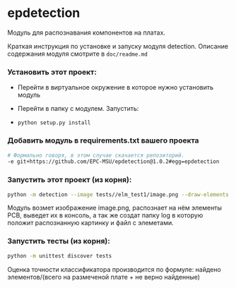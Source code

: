 # epdetection

Модуль для распознавания компонентов на платах.

Краткая инструкция по установке и запуску модуля detection. Описание содержания модуля смотрите в `doc/readme.md`

### Установить этот проект:

* Перейти в виртуальное окружение в которое нужно установить модуль

* Перейти в папку с модулем. Запустить:

* ```python setup.py install```

### Добавить модуль в requirements.txt вашего проекта
```bash
# Формально говоря, в этом случае скачается репозиторий.
-e git+https://github.com/EPC-MSU/epdetection@1.0.2#egg=epdetection
```

### Запустить этот проект (из корня):

```bash
python -m detection --image tests//elm_test1/image.png --draw-elements --save-json-result
```
Модуль возмет изображение image.png, распознает на нём элементы PCB, выведет их в консоль, а так же создат папку log в которую положит распознанную картинку и файл с элеметами.

### Запустить тесты (из корня):

```bash
python -m unittest discover tests
```
Оценка точности классификатора производится по формуле: найдено элементов/(всего на размеченой плате + не верно найденные)
